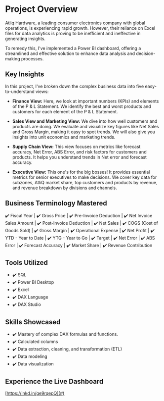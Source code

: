 # Project Overview

Atliq Hardware, a leading consumer electronics company with global operations, is experiencing rapid growth. However, their reliance on Excel files for data analytics is proving to be inefficient and ineffective in generating insights.

To remedy this, I've implemented a Power BI dashboard, offering a streamlined and effective solution to enhance data analysis and decision-making processes.

## Key Insights

In this project, I've broken down the complex business data into five easy-to-understand views:

- **Finance View:** Here, we look at important numbers (KPIs) and elements of the P & L Statement. We identify the best and worst products and customers for each element of the P & L Statement.

- **Sales View and Marketing View:** We dive into how well customers and products are doing. We evaluate and visualize key figures like Net Sales and Gross Margin, making it easy to spot trends. We will also give you insights into unit economics and marketing trends.

- **Supply Chain View:** This view focuses on metrics like forecast accuracy, Net Error, ABS Error, and risk factors for customers and products. It helps you understand trends in Net error and forecast accuracy.

- **Executive View:** This one's for the big bosses! It provides essential metrics for senior executives to make decisions. We cover key data for subzones, AtliQ market share, top customers and products by revenue, and revenue breakdown by divisions and channels.

## Business Terminology Mastered

✔️ Fiscal Year  |  ✔️ Gross Price  |  ✔️ Pre-Invoice Deduction  |  ✔️ Net Invoice Sales Amount  |  ✔️ Post-Invoice Deduction  |  ✔️ Net Sales  |  ✔️ COGS (Cost of Goods Sold)  |  ✔️ Gross Margin  |  ✔️ Operational Expense  |  ✔️ Net Profit  |  ✔️ YTD - Year to Date  |  ✔️ YTG - Year to Go  |  ✔️ Target  |  ✔️ Net Error  |  ✔️ ABS Error  |  ✔️ Forecast Accuracy  |  ✔️ Market Share  |  ✔️ Revenue Contribution

## Tools Utilized

- ✔️ SQL
- ✔️ Power BI Desktop
- ✔️ Excel
- ✔️ DAX Language
- ✔️ DAX Studio

## Skills Showcased

- ✔️ Mastery of complex DAX formulas and functions.
- ✔️ Calculated columns
- ✔️ Data extraction, cleaning, and transformation (ETL)
- ✔️ Data modeling
- ✔️ Data visualization

## Experience the Live Dashboard

[https://lnkd.in/ge9rqepQ](#)
